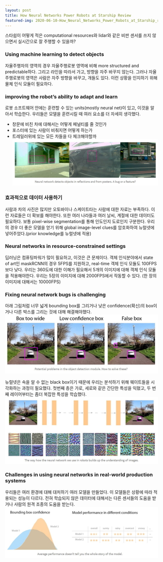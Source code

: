 ```yaml
---
layout: post
title: How Neural Networks Power Robots at Starship Review
featured-img: 2020-06-10-How_Neural_Networks_Power_Robots_at_Starship_review/starship_technology
---
```


스타쉽이 어떻게 적은 computational resources와 lidar와 같은 비싼 센서를 쓰지 않으면서 실시간으로 잘 주행할 수 있을까? 

### Using machine learning to detect objects
자율주행차의 영역의 경우 자율주행로봇 영역에 비해 more structured and predictable하다. 그리고 라인을 따라서 가고, 방향을 자주 바꾸지 않는다. 
그러나 자율주행로봇의 영역은 사람은 자주 방향을 바꾸고, 개들도 있다. 이런 상황을 인지하기 위해 물체 인식 모듈이 필요하다. 

### improving the robot’s ability to adapt and learn
로봇 소프트웨어 안에는 훈련할 수 있는 units(mostly neural net)이 있고, 이것을 알아서 학습한다.
우리들은 모델을 훈련시킬 때 여러 요소를 더 자세히 생각했다.
- 창문에 비친 차에 대해서는 어떻게 페널티를 줄 것인가
- 포스터에 있는 사람이 비춰지면 어떻게 하는가
- 트레일러위에 있는 모든 차들을 다 체크해야할까
![od_concenrn](https://github.com/SUNGBEOMCHOI/SungBeomChoi.github.io/blob/master/assets/img/posts/2020-06-10-How_Neural_Networks_Power_Robots_at_Starship_review/od_concenrn.jpg?raw=true)

### 효과적으로 데이터 사용하기
사람과 차의 사진은 많지만 오토바이나 스케이트타는 사람에 대한 자료는 부족하다. 이런 자료들은 더 확보를 해야한다. 
또한 여러 나라들과 여러 날씨, 계절에 대한 데이터도 필요하다.
보통 pixel-wise segmentation를 통해 인도인지 도로인지 구분한다. 
우리의 경우 더 좋은 모델을 얻기 위해 global image-level clues를 암호화하여 뉴럴넷에 넣어주었다.(prior knowledge를 뉴럴넷에 적용)

### Neural networks in resource-constrained settings
딥러닝은 컴퓨팅파워가 많이 필요하고, 이것은 큰 문제이다. 
객체 인식분야에서 state of art인 maskRCNN의 경우 5FPS를 지원하고, real-time 객체 인식 모듈도 100FPS 보다 낮다.
우리는 360도에 대한 이해가 필요해서 5개의 이미지에 대해 객체 인식 모듈을 적용해야한다.
우리는 5장의 이미지에 대해 2000FPS에서 작동할 수 있다. (한 장의 이미지에 대해서는 10000FPS)

### Fixing neural network bugs is challenging
아래 그림처럼 너무 넓게 bounding box를 그리거나 낮은 confidence(확신)의 box이거나 다른 박스를 그리는 것에 대해 해결해야했다.
![od_bug](https://github.com/SUNGBEOMCHOI/SungBeomChoi.github.io/blob/master/assets/img/posts/2020-06-10-How_Neural_Networks_Power_Robots_at_Starship_review/od_bug.jpg?raw=true)

뉴럴넷은 속을 알 수 없는 black box이기 때문에 우리는 분석하기 위해 웨이트들을 시각화하는 과정이 필요했다.
첫번째 층은 가로, 세로와 같은 간단한 특성을 익혔고, 두 번째 레이어부터는 좀더 복잡한 특성을 학습했다.
![weight_visualize](https://github.com/SUNGBEOMCHOI/SungBeomChoi.github.io/blob/master/assets/img/posts/2020-06-10-How_Neural_Networks_Power_Robots_at_Starship_review/weight_visualize.jpg?raw=true)

### Challenges in using neural networks in real-world production systems
우리들은 여러 환경에 대해 대처하기 여러 모델을 만들었다. 이 모델들은 상황에 따라 적용되는 성능이 다르다.
전혀 학습되지 않은 데이터에 대해서는 다른 센서들의 도움을 받거나 사람의 원격 조종의 도움을 받는다.
![different_models_at_different_env](https://github.com/SUNGBEOMCHOI/SungBeomChoi.github.io/blob/master/assets/img/posts/2020-06-10-How_Neural_Networks_Power_Robots_at_Starship_review/different_models_at_different_env.jpg?raw=true)

